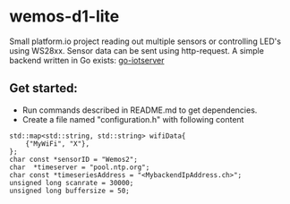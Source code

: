 # wemos-d1-lite
Small platform.io project reading out multiple sensors or controlling LED's using WS28xx.
Sensor data can be sent using http-request. A simple backend written in Go exists:
[go-iotserver](https://github.com/pat-rohn/go-iotedge)

## Get started:
- Run commands described in README.md to get dependencies.
- Create a file named "configuration.h" with following content

```
std::map<std::string, std::string> wifiData{
    {"MyWiFi", "X"},
};
char const *sensorID = "Wemos2";
char  *timeserver = "pool.ntp.org";
char const *timeseriesAddress = "<MybackendIpAddress.ch>";
unsigned long scanrate = 30000;
unsigned long buffersize = 50;
```
